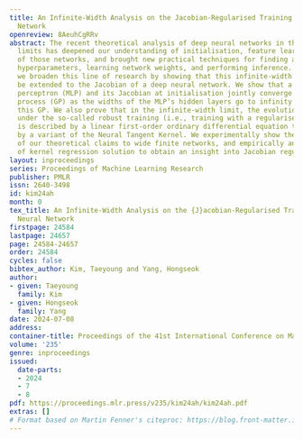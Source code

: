 ```yaml
---
title: An Infinite-Width Analysis on the Jacobian-Regularised Training of a Neural
  Network
openreview: 8AeuhCgRRv
abstract: The recent theoretical analysis of deep neural networks in their infinite-width
  limits has deepened our understanding of initialisation, feature learning, and training
  of those networks, and brought new practical techniques for finding appropriate
  hyperparameters, learning network weights, and performing inference. In this paper,
  we broaden this line of research by showing that this infinite-width analysis can
  be extended to the Jacobian of a deep neural network. We show that a multilayer
  perceptron (MLP) and its Jacobian at initialisation jointly converge to a Gaussian
  process (GP) as the widths of the MLP’s hidden layers go to infinity and characterise
  this GP. We also prove that in the infinite-width limit, the evolution of the MLP
  under the so-called robust training (i.e., training with a regulariser on the Jacobian)
  is described by a linear first-order ordinary differential equation that is determined
  by a variant of the Neural Tangent Kernel. We experimentally show the relevance
  of our theoretical claims to wide finite networks, and empirically analyse the properties
  of kernel regression solution to obtain an insight into Jacobian regularisation.
layout: inproceedings
series: Proceedings of Machine Learning Research
publisher: PMLR
issn: 2640-3498
id: kim24ah
month: 0
tex_title: An Infinite-Width Analysis on the {J}acobian-Regularised Training of a
  Neural Network
firstpage: 24584
lastpage: 24657
page: 24584-24657
order: 24584
cycles: false
bibtex_author: Kim, Taeyoung and Yang, Hongseok
author:
- given: Taeyoung
  family: Kim
- given: Hongseok
  family: Yang
date: 2024-07-08
address:
container-title: Proceedings of the 41st International Conference on Machine Learning
volume: '235'
genre: inproceedings
issued:
  date-parts:
  - 2024
  - 7
  - 8
pdf: https://proceedings.mlr.press/v235/kim24ah/kim24ah.pdf
extras: []
# Format based on Martin Fenner's citeproc: https://blog.front-matter.io/posts/citeproc-yaml-for-bibliographies/
---
```

